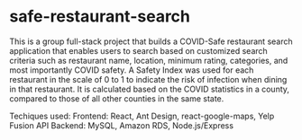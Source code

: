 # safe-restaurant-search

This is a group full-stack project that builds a COVID-Safe restaurant search application that enables users to search based on customized search criteria such as restaurant name, location, minimum rating, categories, and most importantly COVID safety. A Safety Index was used for each restaurant in the scale of 0 to 1 to indicate the risk of infection when dining in that restaurant. It is calculated based on the COVID statistics in a county, compared to those of all other counties in the same state.

Techiques used:
Frontend: React, Ant Design, react-google-maps, Yelp Fusion API
Backend: MySQL, Amazon RDS, Node.js/Express
